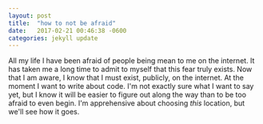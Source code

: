```yaml
---
layout: post
title:  "how to not be afraid"
date:   2017-02-21 00:46:38 -0600
categories: jekyll update
---
```


All my life I have been afraid of people being mean to me on the internet. It has taken me a long time to admit to myself that this fear truly exists. Now that I am aware, I know that I must exist, publicly, on the internet. At the moment I want to write about code. I'm not exactly sure what I want to say yet, but I know it will be easier to figure out along the way than to be too afraid to even begin. I'm apprehensive about choosing *this* location, but we'll see how it goes.